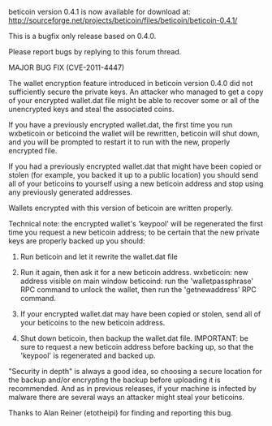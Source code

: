 beticoin version 0.4.1 is now available for download at:
http://sourceforge.net/projects/beticoin/files/beticoin/beticoin-0.4.1/

This is a bugfix only release based on 0.4.0.

Please report bugs by replying to this forum thread.

MAJOR BUG FIX  (CVE-2011-4447)

The wallet encryption feature introduced in beticoin version 0.4.0 did not sufficiently secure the private keys. An attacker who
managed to get a copy of your encrypted wallet.dat file might be able to recover some or all of the unencrypted keys and steal the
associated coins.

If you have a previously encrypted wallet.dat, the first time you run wxbeticoin or beticoind the wallet will be rewritten, beticoin will
shut down, and you will be prompted to restart it to run with the new, properly encrypted file.

If you had a previously encrypted wallet.dat that might have been copied or stolen (for example, you backed it up to a public
location) you should send all of your beticoins to yourself using a new beticoin address and stop using any previously generated addresses.

Wallets encrypted with this version of beticoin are written properly.

Technical note: the encrypted wallet's 'keypool' will be regenerated the first time you request a new beticoin address; to be certain that the
new private keys are properly backed up you should:

1. Run beticoin and let it rewrite the wallet.dat file

2. Run it again, then ask it for a new beticoin address.
wxbeticoin: new address visible on main window
beticoind: run the 'walletpassphrase' RPC command to unlock the wallet,  then run the 'getnewaddress' RPC command.

3. If your encrypted wallet.dat may have been copied or stolen, send all of your beticoins to the new beticoin address.

4. Shut down beticoin, then backup the wallet.dat file.
IMPORTANT: be sure to request a new beticoin address before backing up, so that the 'keypool' is regenerated and backed up.

"Security in depth" is always a good idea, so choosing a secure location for the backup and/or encrypting the backup before uploading it is recommended. And as in previous releases, if your machine is infected by malware there are several ways an attacker might steal your beticoins.

Thanks to Alan Reiner (etotheipi) for finding and reporting this bug.
